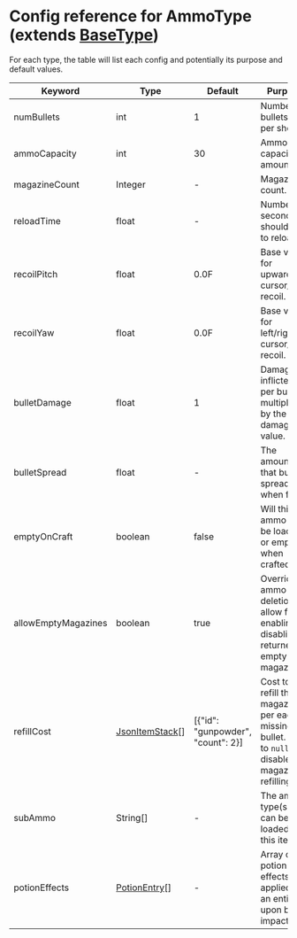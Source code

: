 # Config reference for AmmoType (extends [BaseType](BaseType.md))

For each type, the table will list each config and potentially its purpose and default values.

| Keyword             | Type                                | Default                            | Purpose                                                                                             |
|---------------------|-------------------------------------|------------------------------------|-----------------------------------------------------------------------------------------------------|
| numBullets          | int                                 | 1                                  | Number of bullets fired per shot.                                                                   |
| ammoCapacity        | int                                 | 30                                 | Ammo capacity amount.                                                                               |
| magazineCount       | Integer                             | -                                  | Magazine count.                                                                                     |
| reloadTime          | float                               | -                                  | Number of seconds it should take to reload.                                                         |
| recoilPitch         | float                               | 0.0F                               | Base value for upwards cursor/view recoil.                                                          |
| recoilYaw           | float                               | 0.0F                               | Base value for left/right cursor/view recoil.                                                       |
| bulletDamage        | float                               | 1                                  | Damage inflicted per bullet, multiplied by the gun damage value.                                    |
| bulletSpread        | float                               | -                                  | The amount that bullets spread out when fired.                                                      |
| emptyOnCraft        | boolean                             | false                              | Will this ammo item be loaded or empty when crafted?                                                |
| allowEmptyMagazines | boolean                             | true                               | Override ammo deletion, to allow for enabling or disabling of returned empty magazines.             |
| refillCost          | [JsonItemStack](JsonItemStack.md)[] | \[{"id": "gunpowder", "count": 2}] | Cost to refill this magazine, per each missing bullet. Set to `null` to disable magazine refilling. |
| subAmmo             | String[]                            | -                                  | The ammo type(s) that can be loaded into this item.                                                 |
| potionEffects       | [PotionEntry](PotionEntry.md)[]     | -                                  | Array of potion effects applied to an entity upon bullet impact.                                    |